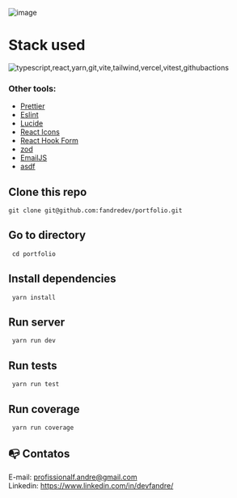 ![image](https://github.com/user-attachments/assets/7f7b882d-bb64-4431-baf8-26f42b49c5f9)

# Stack used

<img src="https://skillicons.dev/icons?i=typescript,react,yarn,git,vite,tailwind,vercel,vitest,githubactions&theme=dark" alt="typescript,react,yarn,git,vite,tailwind,vercel,vitest,githubactions" />

### Other tools:

- [Prettier](https://eslint.org/)
- [Eslint](https://prettier.io/)
- [Lucide](https://lucide.dev/)
- [React Icons](https://react-icons.github.io/react-icons/)
- [React Hook Form](https://react-hook-form.com/)
- [zod](https://zod.dev/)
- [EmailJS](https://www.emailjs.com/)
- [asdf](https://asdf-vm.com/)

## Clone this repo

```
git clone git@github.com:fandredev/portfolio.git
```

## Go to directory

```
 cd portfolio
```

## Install dependencies

```
 yarn install
```

## Run server

```
 yarn run dev
```

## Run tests

```
 yarn run test
```

## Run coverage

```
 yarn run coverage
```

## :mailbox_with_no_mail: Contatos

E-mail: profissionalf.andre@gmail.com<br>
Linkedin: https://www.linkedin.com/in/devfandre/<br>

